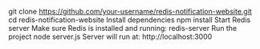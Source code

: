 git clone https://github.com/your-username/redis-notification-website.git
cd redis-notification-website
Install dependencies
npm install
Start Redis server
Make sure Redis is installed and running:
redis-server
Run the project
node server.js
Server will run at:  http://localhost:3000
